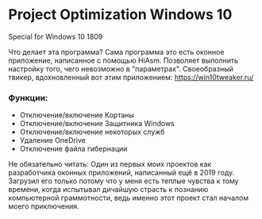 # Project Optimization Windows 10
Special for Windows 10 1809

Что делает эта программа?
Сама программа это есть оконное приложение, написанное с помощью HiAsm. Позволяет выполнить настройку того, чего невозможно в "параметрах". Своеобразный твикер,
вдохновленный вот этим приложением: https://win10tweaker.ru/

### Функции:
- Отключение/включение Кортаны
- Отключение/включение Защитника Windows
- Отключение/включение некоторых служб
- Удаление OneDrive
- Отключение файла гибернации

Не обязательно читать:
Один из первых моих проектов как разработчика оконных приложений, написанный ещё в 2019 году.
Загрузил его только потому что у меня есть теплые чувства к тому времени, когда испытывал дичайшую страсть к познанию компьютерной граммотности, ведь именно этот 
проект стал началом моего приключения.
